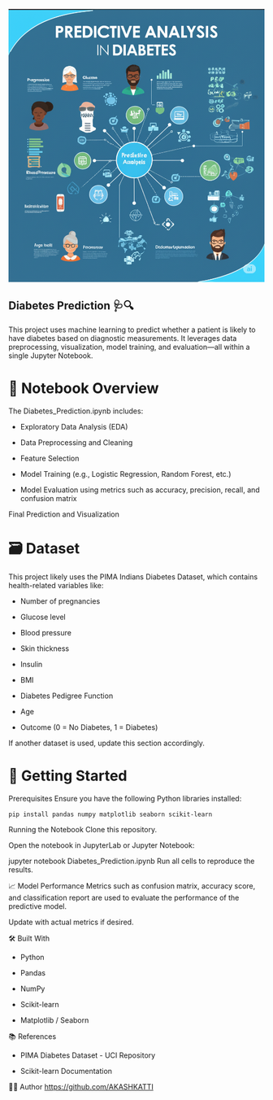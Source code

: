 ![Diabetes Chart](Diabetes_image)

## Diabetes Prediction 🩺🔍

This project uses machine learning to predict whether a patient is likely to have diabetes based on diagnostic measurements. It leverages data preprocessing, visualization, model training, and evaluation—all  within a single Jupyter Notebook.

# 📓 Notebook Overview
The Diabetes_Prediction.ipynb includes:

  * Exploratory Data Analysis (EDA)
    
  * Data Preprocessing and Cleaning
    
  * Feature Selection
    
  * Model Training (e.g., Logistic Regression, Random Forest, etc.)
    
  * Model Evaluation using metrics such as accuracy, precision, recall, and confusion matrix

Final Prediction and Visualization

# 🗃️ Dataset
This project likely uses the PIMA Indians Diabetes Dataset, which contains health-related variables like:
    
   * Number of pregnancies
    
   * Glucose level
    
   * Blood pressure
    
   * Skin thickness
    
   * Insulin
    
   * BMI
    
   * Diabetes Pedigree Function
    
   * Age
    
   * Outcome (0 = No Diabetes, 1 = Diabetes)

If another dataset is used, update this section accordingly.

# 🚀 Getting Started
Prerequisites
Ensure you have the following Python libraries installed:

    pip install pandas numpy matplotlib seaborn scikit-learn
Running the Notebook
Clone this repository.

Open the notebook in JupyterLab or Jupyter Notebook:


jupyter notebook Diabetes_Prediction.ipynb
Run all cells to reproduce the results.

📈 Model Performance
Metrics such as confusion matrix, accuracy score, and classification report are used to evaluate the performance of the predictive model.

Update with actual metrics if desired.

🛠️ Built With
  * Python

  * Pandas

  * NumPy

  * Scikit-learn

  * Matplotlib / Seaborn

📚 References
  * PIMA Diabetes Dataset - UCI Repository

  * Scikit-learn Documentation

🧑‍💻 Author
    https://github.com/AKASHKATTI


